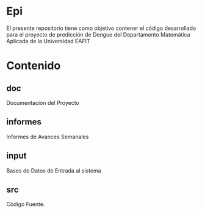# Epi

El presente repositorio tiene como objetivo contener el código desarrollado
para el proyecto de predicción de Dengue del Departamento Matemática Aplicada
de la Universidad EAFIT

# Contenido

## doc

Documentación del Proyecto

## informes

Informes de Avances Semanales

## input

Bases de Datos de Entrada al sistema 

## src

Código Fuente.